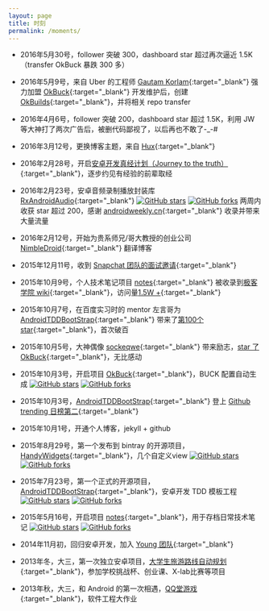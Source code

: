 ```yaml
---
layout: page
title: 时刻
permalink: /moments/
---
```


  * 2016年5月30号，follower 突破 300，dashboard star 超过再次逼近 1.5K（transfer OkBuck 暴跌 300 多）
  
  * 2016年5月9号，来自 Uber 的工程师 [Gautam Korlam](https://github.com/kageiit){:target="_blank"} 强力加盟 [OkBuck](https://github.com/OkBuilds/OkBuck){:target="_blank"} 开发维护后，创建 [OkBuilds](https://github.com/OkBuilds){:target="_blank"}，并将相关 repo transfer
  
  * 2016年4月6号，follower 突破 200，dashboard star 超过 1.5K，利用 JW 等大神打了两次广告后，被删代码鄙视了，以后再也不敢了-_-#
  
  * 2016年3月12号，更换博客主题，来自 [Hux](http://huangxuan.me/){:target="_blank"}
  
  * 2016年2月28号，开启[安卓开发真经计划（Journey to the truth）](http://journey.piasy.com/){:target="_blank"}，逐步约见有经验的前辈取经
  
  * 2016年2月23号，安卓音频录制播放封装库 [RxAndroidAudio](https://github.com/Piasy/RxAndroidAudio){:target="_blank"} <a target="_blank" href="https://github.com/Piasy/RxAndroidAudio/stargazers" style="display: inline;"><img src="https://img.shields.io/github/stars/Piasy/RxAndroidAudio.svg?style=social&amp;label=Star" alt="GitHub stars" style="margin: 0;display: inline;"></a> <a target="_blank" href="https://github.com/Piasy/RxAndroidAudio/network" style="display: inline;"><img src="https://img.shields.io/github/forks/Piasy/RxAndroidAudio.svg?style=social&label=Fork" alt="GitHub forks" style="margin: 0;display: inline;"></a> 两周内收获 star 超过 200，感谢 [androidweekly.cn](http://androidweekly.cn/android-dev-weekly-issue-70/){:target="_blank"} 收录并带来大量流量
  
  * 2016年2月12号，开始为贵系师兄/哥大教授的创业公司 [NimbleDroid](http://blog.nimbledroid.com/){:target="_blank"} 翻译博客
  
  * 2015年12月11号，收到 [Snapchat 团队的面试邀请](/img/moments/interview-invite-from-snapchat.jpg){:target="_blank"}
  
  * 2015年10月9号，个人技术笔记项目 [notes](https://github.com/Piasy/notes){:target="_blank"} 被收录到[极客学院 wiki](http://wiki.jikexueyuan.com/project/notes/){:target="_blank"}，访问量[1.5W +](http://wiki.jikexueyuan.com/list/android/){:target="_blank"}
  
  * 2015年10月7号，在百度实习时的 mentor 左言哥为 [AndroidTDDBootStrap](https://github.com/Piasy/AndroidTDDBootStrap){:target="_blank"} 带来了[第100个 star](/img/moments/android-tdd-bootstrap-100-star.jpg){:target="_blank"}，首次破百
  
  * 2015年10月5号，大神偶像 [sockeqwe](https://github.com/sockeqwe/){:target="_blank"} 带来励志，[star 了 OkBuck](/img/moments/okbuck-stared-by-sockeqwe.jpg){:target="_blank"}，无比感动
  
  * 2015年10月3号，开启项目 [OkBuck](https://github.com/Piasy/OkBuck){:target="_blank"}，BUCK 配置自动生成 <a target="_blank" href="https://github.com/Piasy/OkBuck/stargazers" style="display: inline;"><img src="https://img.shields.io/github/stars/Piasy/OkBuck.svg?style=social&amp;label=Star" alt="GitHub stars" style="margin: 0;display: inline;"></a> <a target="_blank" href="https://github.com/Piasy/OkBuck/network" style="display: inline;"><img src="https://img.shields.io/github/forks/Piasy/OkBuck.svg?style=social&label=Fork" alt="GitHub forks" style="margin: 0;display: inline;"></a>
  
  * 2015年10月3号，[AndroidTDDBootStrap](https://github.com/Piasy/AndroidTDDBootStrap){:target="_blank"} 登上 [Github trending 日榜第二](/img/moments/AndroidTDDBootStrap-github-trending-daily-second-position-10-3.png){:target="_blank"}
  
  * 2015年10月1号，开通个人博客，jekyll + github
  
  * 2015年8月29号，第一个发布到 bintray 的开源项目，[HandyWidgets](https://github.com/Piasy/HandyWidgets){:target="_blank"}，几个自定义view <a target="_blank" href="https://github.com/Piasy/HandyWidgets/stargazers" style="display: inline;"><img src="https://img.shields.io/github/stars/Piasy/HandyWidgets.svg?style=social&amp;label=Star" alt="GitHub stars" style="margin: 0;display: inline;"></a> <a target="_blank" href="https://github.com/Piasy/HandyWidgets/network" style="display: inline;"><img src="https://img.shields.io/github/forks/Piasy/HandyWidgets.svg?style=social&label=Fork" alt="GitHub forks" style="margin: 0;display: inline;"></a>
  
  * 2015年7月23号，第一个正式的开源项目，[AndroidTDDBootStrap](https://github.com/Piasy/AndroidTDDBootStrap){:target="_blank"}，安卓开发 TDD 模板工程 <a target="_blank" href="https://github.com/Piasy/AndroidTDDBootStrap/stargazers" style="display: inline;"><img src="https://img.shields.io/github/stars/Piasy/AndroidTDDBootStrap.svg?style=social&amp;label=Star" alt="GitHub stars" style="margin: 0;display: inline;"></a> <a target="_blank" href="https://github.com/Piasy/AndroidTDDBootStrap/network" style="display: inline;"><img src="https://img.shields.io/github/forks/Piasy/AndroidTDDBootStrap.svg?style=social&label=Fork" alt="GitHub forks" style="margin: 0;display: inline;"></a>
  
  * 2015年5月16号，开启项目 [notes](https://github.com/Piasy/notes){:target="_blank"}，用于存档日常技术笔记 <a target="_blank" href="https://github.com/Piasy/notes/stargazers" style="display: inline;"><img src="https://img.shields.io/github/stars/Piasy/notes.svg?style=social&amp;label=Star" alt="GitHub stars" style="margin: 0;display: inline;"></a> <a target="_blank" href="https://github.com/Piasy/notes/network" style="display: inline;"><img src="https://img.shields.io/github/forks/Piasy/notes.svg?style=social&label=Fork" alt="GitHub forks" style="margin: 0;display: inline;"></a>
  
  * 2014年11月初，回归安卓开发，加入 [Young 团队](http://www.wandoujia.com/apps/com.xueba.client.app){:target="_blank"}
  
  * 2013年冬，大三，第一次独立安卓项目，[大学生旅游路线自动规划](https://github.com/Piasy/student_travel_app){:target="_blank"}，参加学校挑战杯、创业课、X-lab比赛等项目
  
  * 2013年秋，大三，和 Android 的第一次相遇，[QQ堂游戏](https://github.com/Piasy/QQTang){:target="_blank"}，软件工程大作业
